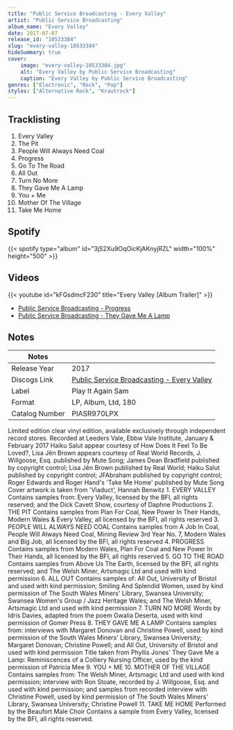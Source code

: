 ```yaml
---
title: "Public Service Broadcasting - Every Valley"
artist: "Public Service Broadcasting"
album_name: "Every Valley"
date: 2017-07-07
release_id: "10533384"
slug: "every-valley-10533384"
hideSummary: true
cover:
    image: "every-valley-10533384.jpg"
    alt: "Every Valley by Public Service Broadcasting"
    caption: "Every Valley by Public Service Broadcasting"
genres: ["Electronic", "Rock", "Pop"]
styles: ["Alternative Rock", "Krautrock"]
---
```

## Tracklisting
1. Every Valley
2. The Pit
3. People Will Always Need Coal
4. Progress
5. Go To The Road
6. All Out
7. Turn No More
8. They Gave Me A Lamp
9. You + Me
10. Mother Of The Village
11. Take Me Home
## Spotify
{{< spotify type="album" id="3jS2Xu9OqOicKjAKnyjRZL" width="100%" height="500" >}}

## Videos
{{< youtube id="kFGsdmcF230" title="Every Valley [Album Trailer]" >}}
- [Public Service Broadcasting - Progress](https://www.youtube.com/watch?v=x1ZbdGBAqZQ)
- [Public Service Broadcasting - They Gave Me A Lamp](https://www.youtube.com/watch?v=FWvK7Uffmts)

## Notes
| Notes          |             |
| ---------------| ----------- |
| Release Year   | 2017 |
| Discogs Link   | [Public Service Broadcasting - Every Valley](https://www.discogs.com/release/10533384-Public-Service-Broadcasting-Every-Valley) |
| Label          | Play It Again Sam |
| Format         | LP, Album, Ltd, 180 |
| Catalog Number | PIASR970LPX |

Limited edition clear vinyl edition, available exclusively through independent record stores.  Recorded at Leeders Vale, Ebbw Vale Institute, January & February 2017  Haiku Salut appear courtesy of How Does It Feel To Be Loved?, Lisa Jên Brown appears courtesy of Real World Records, J. Willgoose, Esq. published by Mute Song; James Dean Bradfield published by copyright control; Lisa Jên Brown published by Real World; Haiku Salut published by copyright control; JFAbraham published by copyright control; Roger Edwards and Roger Hand's 'Take Me Home' published by Mute Song  Cover artwork is taken from 'Viaduct', Hannah Benwitz  1. EVERY VALLEY  Contains samples from: Every Valley, licensed by the BFI, all rights reserved; and the Dick Cavett Show, courtesy of Daphne Productions  2. THE PIT  Contains samples from Plan For Coal, New Power In Their Hands, Modern Wales & Every Valley, all licensed by the BFI, all rights reserved  3. PEOPLE WILL ALWAYS NEED COAL  Contains samples from A Job In Coal, People Will Always Need Coal, Mining Review 3rd Year No. 7, Modern Wales and Big Job, all licensed by the BFI, all rights reserved  4. PROGRESS  Contains samples from Modern Wales, Plan For Coal and New Power In Their Hands, all licensed by the BFI, all rights reserved  5. GO TO THE ROAD  Contains samples from Above Us The Earth, licensed by the BFI, all rights reserved; and The Welsh Miner, Artsmagic Ltd and used with kind permission  6. ALL OUT  Contains samples of: All Out, University of Bristol and used with kind permission; Smiling And Splendid Women, used by kind permission of The South Wales Miners' Library, Swansea University; Swansea Women's Group / Jazz Heritage Wales; and The Welsh Miner, Artsmagic Ltd and used with kind permission  7. TURN NO MORE  Words by Idris Davies, adapted from the poem Gwalia Deserta, used with kind permission of Gomer Press  8. THEY GAVE ME A LAMP  Contains samples from: interviews with Margaret Donovan and Christine Powell, used by kind permission of the South Wales Miners' Library, Swansea University; Margaret Donovan; Christine Powell; and All Out, University of Bristol and used with kind permission  Title taken from Phyllis Jones' They Gave Me a Lamp: Reminiscences of a Colliery Nursing Officer, used by the kind permission of Patricia Mee  9. YOU + ME  10. MOTHER OF THE VILLAGE  Contains samples from: The Welsh Miner, Artsmagic Ltd and used with kind permission; interview with Ron Stoate, recorded by J. Willgoose, Esq. and used with kind permission; and samples from recorded interview with Christine Powell, used by kind permission of The South Wales Miners' Library, Swansea University; Christine Powell  11. TAKE ME HOME  Performed by the Beaufort Male Choir  Contains a sample from Every Valley, licensed by the BFI, all rights reserved.
